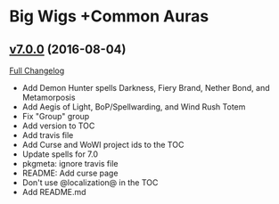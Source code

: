 # Big Wigs +Common Auras

## [v7.0.0](https://github.com/BigWigsMods/BigWigs_CommonAuras/tree/v7.0.0) (2016-08-04) [](#top)
[Full Changelog](https://github.com/BigWigsMods/BigWigs_CommonAuras/compare/r283-release...v7.0.0)

-   Add Demon Hunter spells
    Darkness, Fiery Brand, Nether Bond, and Metamorposis
-   Add Aegis of Light, BoP/Spellwarding, and Wind Rush Totem
-   Fix "Group" group
-   Add version to TOC
-   Add travis file
-   Add Curse and WoWI project ids to the TOC
-   Update spells for 7.0
-   pkgmeta: ignore travis file
-   README: Add curse page
-   Don't use @localization@ in the TOC
-   Add README.md

